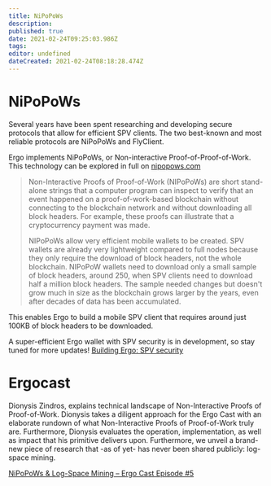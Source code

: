 ```yaml
---
title: NiPoPoWs
description: 
published: true
date: 2021-02-24T09:25:03.986Z
tags: 
editor: undefined
dateCreated: 2021-02-24T08:18:28.474Z
---
```


# NiPoPoWs
Several years have been spent researching and developing secure protocols that allow for efficient SPV clients. The two best-known and most reliable protocols are NiPoPoWs and FlyClient.

Ergo implements NiPoPoWs, or Non-interactive Proof-of-Proof-of-Work. This technology can be explored in full on [nipopows.com](https://nipopows.com/)

> Non-Interactive Proofs of Proof-of-Work (NIPoPoWs) are short stand-alone strings that a computer program can inspect to verify that an event happened on a proof-of-work-based blockchain without connecting to the blockchain network and without downloading all block headers. For example, these proofs can illustrate that a cryptocurrency payment was made.
>
> NIPoPoWs allow very efficient mobile wallets to be created. SPV wallets are already very lightweight compared to full nodes because they only require the download of block headers, not the whole blockchain. NIPoPoW wallets need to download only a small sample of block headers, around 250, when SPV clients need to download half a million block headers. The sample needed changes but doesn't grow much in size as the blockchain grows larger by the years, even after decades of data has been accumulated.

This enables Ergo to build a mobile SPV client that requires around just 100KB of block headers to be downloaded.

A super-efficient Ergo wallet with SPV security is in development, so stay tuned for more updates! 
[Building Ergo: SPV security](https://ergoplatform.org/en/blog/2020_05_1_spv_security/)

# Ergocast
 Dionysis Zindros, explains technical landscape of Non-Interactive Proofs of Proof-of-Work. Dionysis takes a diligent approach for the Ergo Cast with an elaborate rundown of what Non-Interactive Proofs of Proof-of-Work truly are. Furthermore, Dionysis evaluates the operation, implementation, as well as impact that his primitive delivers upon. Furthermore, we unveil a brand-new piece of research that -as of yet- has never been shared publicly: log-space mining.

[NiPoPoWs & Log-Space Mining – Ergo Cast Episode #5](https://ergocast.io/episode/nipopows-ergo-cast-episode-5/)
